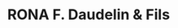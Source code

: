 ---
title: "RONA F. Daudelin & Fils"
url: /riviere-rouge/rona-f-daudelin-and-fils/
shop: hardware
---